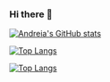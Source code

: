 ### Hi there 👋

<!--
**AndreiaPp/AndreiaPp** is a ✨ _special_ ✨ repository because its `README.md` (this file) appears on your GitHub profile.

Here are some ideas to get you started:

- 🔭 I’m currently working on ...
- 🌱 I’m currently learning ...
- 👯 I’m looking to collaborate on ...
- 🤔 I’m looking for help with ...
- 💬 Ask me about ...
- 📫 How to reach me: ...
- 😄 Pronouns: ...
- ⚡ Fun fact: ...
-->

[![Andreia's GitHub stats](https://github-readme-stats.vercel.app/api?username=AndreiaPp&show_icons=true&theme=panda&count_private=true)](https://github.com/AndreiaPp/github-readme-stats)

[![Top Langs](https://github-readme-stats.vercel.app/api/top-langs/?username=AndreiaPp)](https://github.com/anuraghazra/github-readme-stats)

[![Top Langs](https://github-readme-stats.vercel.app/api/top-langs/?username=AndreiaPp&layout=compact)](https://github.com/AndreiaPp/github-readme-stats)
